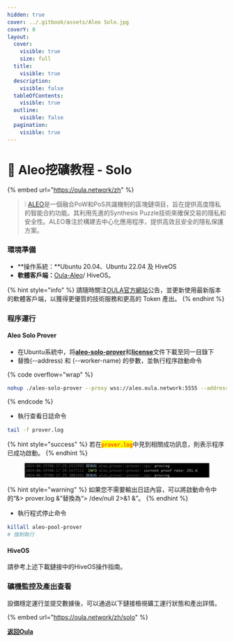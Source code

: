 ```yaml
---
hidden: true
cover: ../.gitbook/assets/Aleo Solo.jpg
coverY: 0
layout:
  cover:
    visible: true
    size: full
  title:
    visible: true
  description:
    visible: false
  tableOfContents:
    visible: true
  outline:
    visible: false
  pagination:
    visible: true
---
```


# 🤖 Aleo挖礦教程 - Solo

{% embed url="https://oula.network/zh" %}

> &#x20;❕ [ALEO](https://www.aleo.org/)是一個融合PoW和PoS共識機制的區塊鏈項目，旨在提供高度隱私的智能合約功能。其利用先進的Synthesis Puzzle技術來確保交易的隱私和安全性。ALEO專注於構建去中心化應用程序，提供高效且安全的隱私保護方案。



### 環境準備

* **操作系統：**Ubuntu 20.04、Ubuntu 22.04 及 HiveOS
* **軟體客戶端：**[Oula-Aleo](https://github.com/oula-network/aleo/releases/tag/v1.6-testnet-beta)/ HiveOS。

{% hint style="info" %}
請隨時關注[OULA官方網站](https://oula.network/zh)公告，並更新使用最新版本的軟體客戶端，以獲得更優質的技術服務和更高的 Token 產出。
{% endhint %}

### 程序運行

#### **Aleo Solo Prover**

* 在Ubuntu系統中，将[**aleo-solo-prover**](https://github.com/oula-network/aleo/releases/download/v1.6-testnet-beta/aleo-solo-prover)和[**license**](https://github.com/oula-network/aleo/releases/download/v1.6-testnet-beta/license)文件下載至同一目錄下
* 替換(--address) 和  (--worker-name) 的參數，並執行程序啟動命令

{% code overflow="wrap" %}
```bash
nohup ./aleo-solo-prover --proxy wss://aleo.oula.network:5555 --address <YOUR_ALEO_ADDRESS> --worker-name <WORKER_NAME> > prover.log 2>&1 &
```
{% endcode %}

* 執行查看日誌命令

```bash
tail -f prover.log
```

{% hint style="success" %}
若在<mark style="color:red;">`prover.log`</mark>中見到相關成功訊息，則表示程序已成功啟動。
{% endhint %}

<figure><img src="../.gitbook/assets/image (1) (1) (1).png" alt=""><figcaption></figcaption></figure>

{% hint style="warning" %}
如果您不需要輸出日誌內容，可以將啟動命令中的“&> prover.log &”替換為“> /dev/null 2>&1 &”。
{% endhint %}

* 執行程式停止命令

```bash
killall aleo-pool-prover
# 強制執行
```

#### **HiveOS**

請參考上述下載鏈接中的HiveOS操作指南。



### 礦機監控及產出查看

設備穩定運行並提交數據後，可以通過以下鏈接檢視礦工運行狀態和產出詳情。



{% embed url="https://oula.network/zh/solo" %}



[**返回Oula**](https://oula.network/zh/login)
